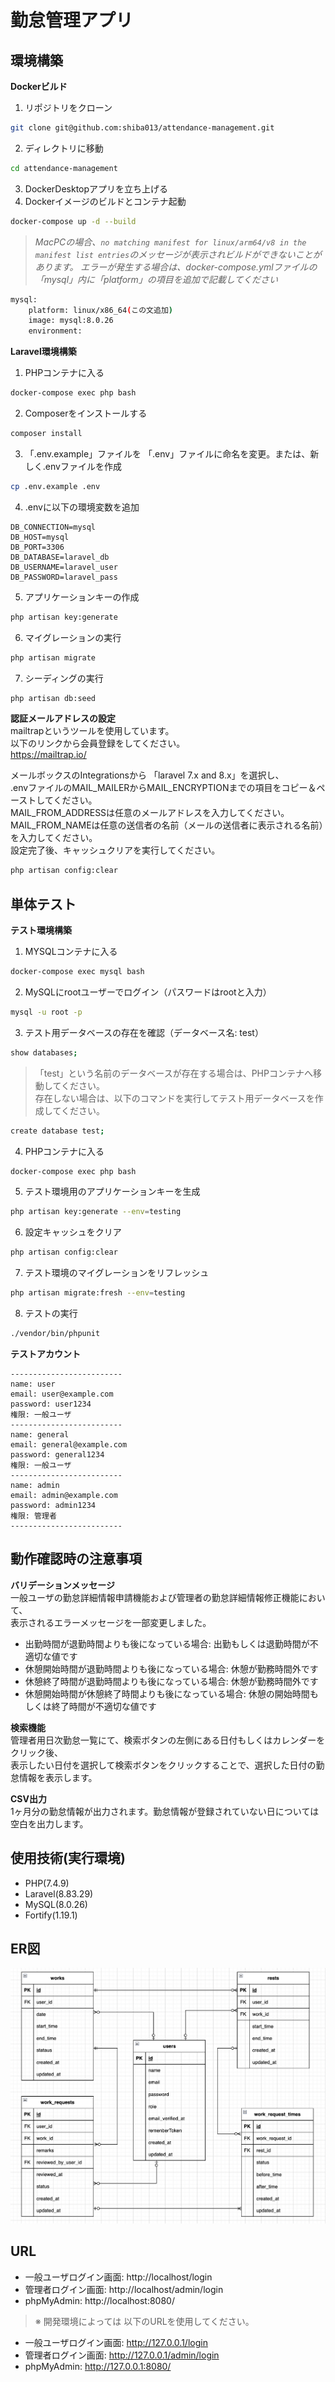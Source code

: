 # 勤怠管理アプリ

## 環境構築
**Dockerビルド**
1. リポジトリをクローン
``` bash
git clone git@github.com:shiba013/attendance-management.git
```
2. ディレクトリに移動
``` bash
cd attendance-management
```
3. DockerDesktopアプリを立ち上げる
4. Dockerイメージのビルドとコンテナ起動
``` bash
docker-compose up -d --build
```

> *MacPCの場合、`no matching manifest for linux/arm64/v8 in the manifest list entries`のメッセージが表示されビルドができないことがあります。
エラーが発生する場合は、docker-compose.ymlファイルの「mysql」内に「platform」の項目を追加で記載してください*
``` bash
mysql:
    platform: linux/x86_64(この文追加)
    image: mysql:8.0.26
    environment:
```

**Laravel環境構築**
1. PHPコンテナに入る
``` bash
docker-compose exec php bash
```
2. Composerをインストールする
``` bash
composer install
```
3. 「.env.example」ファイルを 「.env」ファイルに命名を変更。または、新しく.envファイルを作成
``` bash
cp .env.example .env
```
4. .envに以下の環境変数を追加
``` text
DB_CONNECTION=mysql
DB_HOST=mysql
DB_PORT=3306
DB_DATABASE=laravel_db
DB_USERNAME=laravel_user
DB_PASSWORD=laravel_pass
```
5. アプリケーションキーの作成
``` bash
php artisan key:generate
```
6. マイグレーションの実行
``` bash
php artisan migrate
```
7. シーディングの実行
``` bash
php artisan db:seed
```

**認証メールアドレスの設定** <br>
mailtrapというツールを使用しています。<br>
以下のリンクから会員登録をしてください。<br>
https://mailtrap.io/

メールボックスのIntegrationsから 「laravel 7.x and 8.x」を選択し、<br>
.envファイルのMAIL_MAILERからMAIL_ENCRYPTIONまでの項目をコピー＆ペーストしてください。<br>
MAIL_FROM_ADDRESSは任意のメールアドレスを入力してください。<br>
MAIL_FROM_NAMEは任意の送信者の名前（メールの送信者に表示される名前）を入力してください。<br>
設定完了後、キャッシュクリアを実行してください。<br>
``` bash
php artisan config:clear
```

## 単体テスト
**テスト環境構築**
1. MYSQLコンテナに入る
``` bash
docker-compose exec mysql bash
```
2. MySQLにrootユーザーでログイン（パスワードはrootと入力）
``` bash
mysql -u root -p
```
3. テスト用データベースの存在を確認（データベース名: test）
``` bash
show databases;
```
> 「test」という名前のデータベースが存在する場合は、PHPコンテナへ移動してください。<br>
> 存在しない場合は、以下のコマンドを実行してテスト用データベースを作成してください。<br>
``` bash
create database test;
```
4. PHPコンテナに入る
``` bash
docker-compose exec php bash
```
5. テスト環境用のアプリケーションキーを生成
``` bash
php artisan key:generate --env=testing
```
6. 設定キャッシュをクリア
``` bash
php artisan config:clear
```
7. テスト環境のマイグレーションをリフレッシュ
``` bash
php artisan migrate:fresh --env=testing
```
8. テストの実行
``` bash
./vendor/bin/phpunit
```

**テストアカウント**
``` text
-------------------------
name: user
email: user@example.com
password: user1234
権限: 一般ユーザ
-------------------------
name: general
email: general@example.com
password: general1234
権限: 一般ユーザ
-------------------------
name: admin
email: admin@example.com
password: admin1234
権限: 管理者
-------------------------
```

## 動作確認時の注意事項
**バリデーションメッセージ** <br>
一般ユーザの勤怠詳細情報申請機能および管理者の勤怠詳細情報修正機能において、<br>
表示されるエラーメッセージを一部変更しました。<br>
- 出勤時間が退勤時間よりも後になっている場合: 出勤もしくは退勤時間が不適切な値です
- 休憩開始時間が退勤時間よりも後になっている場合: 休憩が勤務時間外です
- 休憩終了時間が退勤時間よりも後になっている場合: 休憩が勤務時間外です
- 休憩開始時間が休憩終了時間よりも後になっている場合: 休憩の開始時間もしくは終了時間が不適切な値です

**検索機能** <br>
管理者用日次勤怠一覧にて、検索ボタンの左側にある日付もしくはカレンダーをクリック後、<br>
表示したい日付を選択して検索ボタンをクリックすることで、選択した日付の勤怠情報を表示します。

**CSV出力** <br>
1ヶ月分の勤怠情報が出力されます。勤怠情報が登録されていない日については空白を出力します。

## 使用技術(実行環境)
- PHP(7.4.9)
- Laravel(8.83.29)
- MySQL(8.0.26)
- Fortify(1.19.1)

## ER図
![alt](er.png)

## URL
- 一般ユーザログイン画面: http://localhost/login
- 管理者ログイン画面: http://localhost/admin/login
- phpMyAdmin: http://localhost:8080/

> ※ 開発環境によっては 以下のURLを使用してください。
- 一般ユーザログイン画面: http://127.0.0.1/login
- 管理者ログイン画面: http://127.0.0.1/admin/login
- phpMyAdmin: http://127.0.0.1:8080/